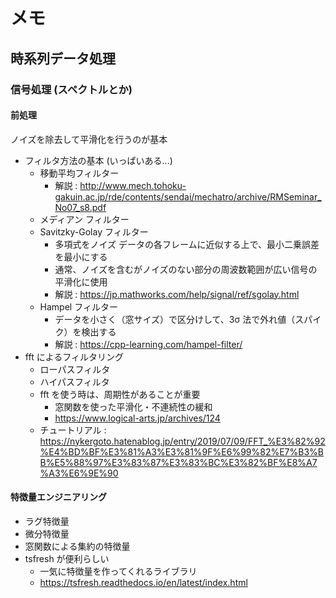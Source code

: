 # メモ

## 時系列データ処理

### 信号処理 (スペクトルとか)

#### 前処理

ノイズを除去して平滑化を行うのが基本

- フィルタ方法の基本 (いっぱいある...)
  - 移動平均フィルター
    - 解説 : http://www.mech.tohoku-gakuin.ac.jp/rde/contents/sendai/mechatro/archive/RMSeminar_No07_s8.pdf
  - メディアン フィルター
  - Savitzky-Golay フィルター
    - 多項式をノイズ データの各フレームに近似する上で、最小二乗誤差を最小にする
    - 通常、ノイズを含むがノイズのない部分の周波数範囲が広い信号の平滑化に使用
    - 解説 : https://jp.mathworks.com/help/signal/ref/sgolay.html
  - Hampel フィルター
    - データを小さく（窓サイズ）で区分けして、3σ 法で外れ値（スパイク）を検出する
    - 解説 : https://cpp-learning.com/hampel-filter/
- fft によるフィルタリング
  - ローパスフィルタ
  - ハイパスフィルタ
  - fft を使う時は、周期性があることが重要
    - 窓関数を使った平滑化・不連続性の緩和
    - https://www.logical-arts.jp/archives/124
  - チュートリアル : https://nykergoto.hatenablog.jp/entry/2019/07/09/FFT_%E3%82%92%E4%BD%BF%E3%81%A3%E3%81%9F%E6%99%82%E7%B3%BB%E5%88%97%E3%83%87%E3%83%BC%E3%82%BF%E8%A7%A3%E6%9E%90

#### 特徴量エンジニアリング

- ラグ特徴量
- 微分特徴量
- 窓関数による集約の特徴量
- tsfresh が便利らしい
  - 一気に特徴量を作ってくれるライブラリ
  - https://tsfresh.readthedocs.io/en/latest/index.html

